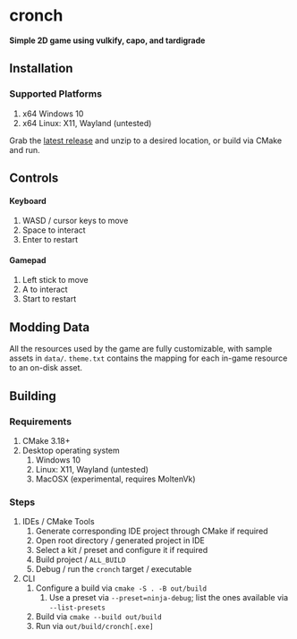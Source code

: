 # cronch

**Simple 2D game using vulkify, capo, and tardigrade**


## Installation

### Supported Platforms

1. x64 Windows 10
1. x64 Linux: X11, Wayland (untested)

Grab the [latest release](https://github.com/karnkaul/cronch/releases) and unzip to a desired location, or build via CMake and run.

## Controls

#### Keyboard

1. WASD / cursor keys to move
1. Space to interact
1. Enter to restart

#### Gamepad

1. Left stick to move
1. A to interact
1. Start to restart

## Modding Data

All the resources used by the game are fully customizable, with sample assets in `data/`. `theme.txt` contains the mapping for each in-game resource to an on-disk asset.

## Building

### Requirements

1. CMake 3.18+
1. Desktop operating system
    1. Windows 10
    1. Linux: X11, Wayland (untested)
    1. MacOSX (experimental, requires MoltenVk)

### Steps

1. IDEs / CMake Tools
    1. Generate corresponding IDE project through CMake if required
    1. Open root directory / generated project in IDE
    1. Select a kit / preset and configure it if required
    1. Build project / `ALL_BUILD`
    1. Debug / run the `cronch` target / executable
1. CLI
    1. Configure a build via `cmake -S . -B out/build`
        1. Use a preset via `--preset=ninja-debug`; list the ones available via `--list-presets`
    1. Build via `cmake --build out/build`
    1. Run via `out/build/cronch[.exe]`
